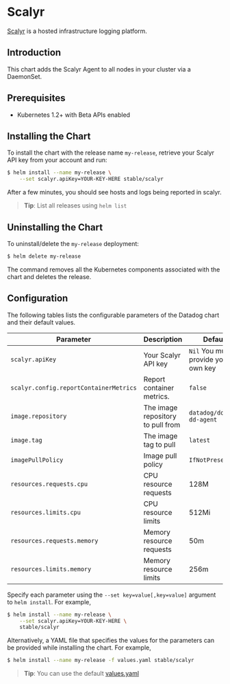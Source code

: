 # Scalyr

[Scalyr](https://www.scalyr.com/) is a hosted infrastructure logging platform.

## Introduction

This chart adds the Scalyr Agent to all nodes in your cluster via a DaemonSet.

## Prerequisites

- Kubernetes 1.2+ with Beta APIs enabled

## Installing the Chart

To install the chart with the release name `my-release`, retrieve your Scalyr API key from your account and run:

```bash
$ helm install --name my-release \
    --set scalyr.apiKey=YOUR-KEY-HERE stable/scalyr
```

After a few minutes, you should see hosts and logs being reported in scalyr.

> **Tip**: List all releases using `helm list`

## Uninstalling the Chart

To uninstall/delete the `my-release` deployment:

```bash
$ helm delete my-release
```

The command removes all the Kubernetes components associated with the chart and deletes the release.

## Configuration

The following tables lists the configurable parameters of the Datadog chart and their default values.

|      Parameter              |          Description               |                         Default           |
|-----------------------------|------------------------------------|-------------------------------------------|
| `scalyr.apiKey`             | Your Scalyr API key               |  `Nil` You must provide your own key      |
| `scalyr.config.reportContainerMetrics` | Report container metrics. | `false`                                 |
| `image.repository`          | The image repository to pull from  | `datadog/docker-dd-agent`                 |
| `image.tag`                 | The image tag to pull              | `latest`                                  |
| `imagePullPolicy`           | Image pull policy                  | `IfNotPresent`                            |
| `resources.requests.cpu`    | CPU resource requests              | 128M                                      |
| `resources.limits.cpu`      | CPU resource limits                | 512Mi                                     |
| `resources.requests.memory` | Memory resource requests           | 50m                                       |
| `resources.limits.memory`   | Memory resource limits             | 256m                                      |


Specify each parameter using the `--set key=value[,key=value]` argument to `helm install`. For example,

```bash
$ helm install --name my-release \
    --set scalyr.apiKey=YOUR-KEY-HERE \
    stable/scalyr
```

Alternatively, a YAML file that specifies the values for the parameters can be provided while installing the chart. For example,

```bash
$ helm install --name my-release -f values.yaml stable/scalyr
```

> **Tip**: You can use the default [values.yaml](values.yaml)
